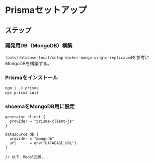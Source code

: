 # Prismaセットアップ

## ステップ

### 開発用DB（MongoDB）構築

`tools/database-local/setup-docker-mongo-single-replica.md`を参考にMongoDBを構築する。  

### Prismaをインストール

```sh
npm i -D prisma
npx prisma init
```

### shcemaをMongoDB用に設定

```prisma
generator client {
  provider = "prisma-client-js"
}

datasource db {
  provider = "mongodb"
  url      = env("DATABASE_URL")
}

// 以下、Model定義...
```
